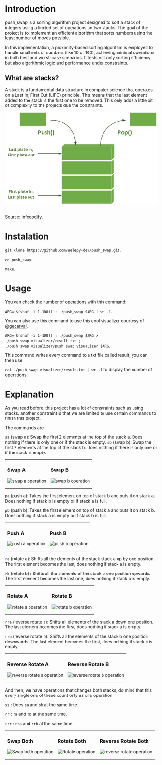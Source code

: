 # Introduction
push_swap is a sorting algorithm project designed to sort a stack of integers using a limited set of operations on two stacks. The goal of the project is to implement an efficient algorithm that sorts numbers using the least number of moves possible.

In this implementation, a proximity-based sorting algorithm is employed to handle small sets of numbers (like 10 or 100), achieving minimal operations in both best and worst-case scenarios. It tests not only sorting efficiency but also algorithmic logic and performance under constraints.

## What are stacks?
A stack is a fundamental data structure in computer science that operates on a Last In, First Out (LIFO) principle. This means that the last element added to the stack is the first one to be removed. This only adds a little bit of complexity to the projects due the constraints.

![Stack representation](img/stack.jpg).

Source:
[infocodify](https://www.infocodify.com/c-programming/stack).

# Instalation
`git clone https://github.com/Welepy-dev/push_swap.git`.

`cd push_swap`.

`make`.

# Usage
You can check the number of operations with this command:

`ARG=($(shuf -i 1-100)) ; ./push_swap $ARG | wc -l`.

You can also use this command to use this cool visualizer courtesy of [@gecarval](https://github.com/gecarval).

`ARG=($(shuf -i 1-100)) ; ./push_swap $ARG > ./push_swap_visualizer/result.txt ; ./push_swap_visualizer/push_swap_visualizer $ARG`.

This command writes every command to a txt file called result, you can then use: 

`cat ./push_swap_visualizer/result.txt | wc -l` to display the number of operations.

# Explanation
As you read before, this project has a lot of constraints such as using stacks. another constraint is that we are limited to use certain commands to finish this project.

The commands are:

`sa` (swap a): Swap the first 2 elements at the top of the stack a. Does nothing if there is only one or if the stack is empty.
`sb` (swap b): Swap the first 2 elements at the top of the stack b. Does nothing if there is only one or if the stack is empty.
<table>
  <tr>
    <td>

### Swap A
![swap a operation](https://i.giphy.com/media/v1.Y2lkPTc5MGI3NjExejE5NjZlZHo3aTkyMGU4Y3NuNGhlNm52cWczc2E5eWNtb2Q1YWFnZyZlcD12MV9pbnRlcm5hbF9naWZfYnlfaWQmY3Q9Zw/9JGknv1acpLbEWvrEy/giphy.gif)
    </td>
    <td>
### Swap B
![swap b operation](https://i.giphy.com/media/v1.Y2lkPTc5MGI3NjExZm9kcGYxbWFlOXdiZXIwcGIyeGc3bHU5cHpsOGF5ZDRocXZrYWpsaiZlcD12MV9pbnRlcm5hbF9naWZfYnlfaWQmY3Q9Zw/S2l6ndPUlHAdTy02g3/giphy.gif)
    </td>
  </tr>
</table>

`pa` (push a): Takes the first element on top of stack b and puts it on stack a. Does nothing if stack b is empty or if stack a is full.

`pb` (push b): Takes the first element on top of stack a and puts it on stack b. Does nothing if stack a is empty or if stack b is full.

<table>
  <tr>
    <td>

### Push A
![push a operation](https://media.giphy.com/media/5cgl7rhV1xd2yMVt0S/giphy.gif)
    </td>
    <td>
### Push B
![push b operation](https://media.giphy.com/media/FHpuB6j1yylcUktPJC/giphy.gif)
    </td>
  </tr>
</table>

`ra` (rotate a): Shifts all the elements of the stack stack a up by one position. The first element becomes the last, does nothing if stack a is empty. 

`rb` (rotate b) : Shifts all the elements of the stack b one position upwards. The first element becomes the last one, does nothing if stack b is empty. 

<table>
  <tr>
    <td>

### Rotate A
![rotate a operation](https://media.giphy.com/media/dhrVJctdyfGUlpUKyM/giphy.gif)
    </td>
    <td>
### Rotate B
![rotate b operation](https://media.giphy.com/media/Wgaz9rYZdsg92ZM4PJ/giphy.gif)
    </td>
  </tr>
</table>

`rra` (reverse rotate a): Shifts all elements of the stack a down one position. The last element becomes the first, does nothing if stack a is empty. 

`rrb` (reverse rotate b): Shifts all the elements of the stack b one position downwards. The last element becomes the first, does nothing if stack b is empty. 

<table>
  <tr>
    <td>

### Reverse Rotate A
![reverse rotate a operation](https://media.giphy.com/media/t5swCXe3umePwelruL/giphy.gif)
    </td>
    <td>
### Reverse Rotate B
![reverse rotate b operation](https://media.giphy.com/media/vTsz9rzczIYmD6Vsnd/giphy.gif)
    </td>
  </tr>
</table>

And then, we have operations that changes both stacks, do mind that this every single one of these count only as one operation

`ss` : Does `sa` and `sb` at the same time. 

`rr` : `ra` and `rb` at the same time. 

`rrr` : `rra` and `rrb` at the same time.

<table>
  <tr>
    <td>

### Swap Both
![Swap both operation](https://media.giphy.com/media/diLOtwLDbp4BZ2f6Yd/giphy.gif)
    </td>
    <td>
### Rotate Both
![Rotate operation](https://media.giphy.com/media/SiMrZuvPln4lxqXIXo/giphy.gif)
    </td>
    <td>
### Reverse Rotate Both
![reverse rotate operation](https://media.giphy.com/media/YpqacbScKEvtgzqUPf/giphy.gif)
    </td>
  </tr>
</table>

